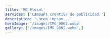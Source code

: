 ```yaml
---
title: 'MG Flosol'
services: ['Campaña creativa de publicidad.']
description: 'Lorem impsum...'
heroImage: '/images/IMG_9862.webp'
gallery: ['/images/IMG_9862.webp',]
---
```


